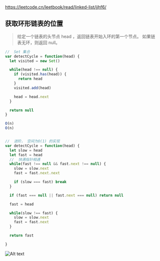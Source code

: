 https://leetcode.cn/leetbook/read/linked-list/jjhf6/

## 获取环形链表的位置

> 给定一个链表的头节点  head ，返回链表开始入环的第一个节点。 如果链表无环，则返回 null。

```js
//  Set 集合
var detectCycle = function(head) {
  let visited = new Set()

  while(head !== null) {
    if (visited.has(head)) {
      return head
    }
    visited.add(head)

    head = head.next
  }

  return null
}

O(n)
O(n)


//  进阶， 空间为O(1) 的实现
var detectCycle = function(head) {
  let slow = head
  let fast = head
  //  快满指针相遇
  while(fast !== null && fast.next !== null) {
    slow = slow.next
    fast = fast.next.next

    if (slow === fast) break
  }

  if (fast === null || fast.next === null) return null

  fast = head

  while(slow !== fast) {
    slow = slow.next
    fast = fast.next
  }

  return fast

}
```
![Alt text](../../images/入环节点.png)
